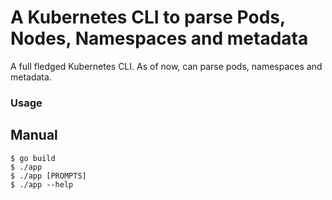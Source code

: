 # A Kubernetes CLI to parse Pods, Nodes, Namespaces and metadata

A full fledged Kubernetes CLI. As of now, can parse pods, namespaces and metadata.

### Usage

## Manual ##
```console
$ go build
$ ./app
$ ./app [PROMPTS]
$ ./app --help
```
